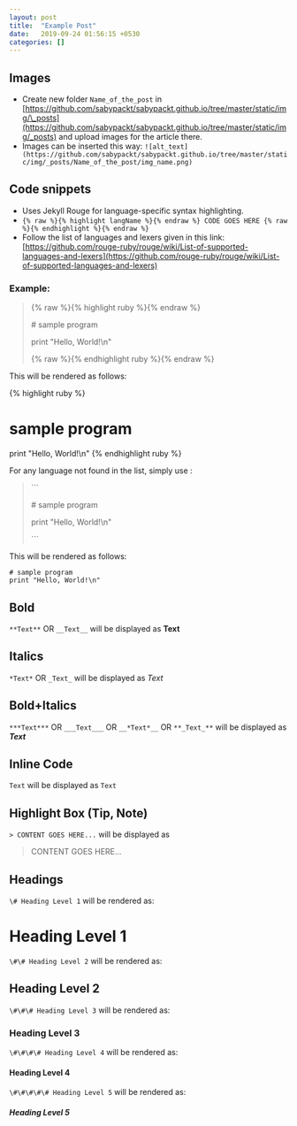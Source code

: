 ```yaml
---
layout: post
title:  "Example Post"
date:   2019-09-24 01:56:15 +0530
categories: []
---
```


## Images

* Create new folder `Name_of_the_post` in [https://github.com/sabypackt/sabypackt.github.io/tree/master/static/img/\_posts](https://github.com/sabypackt/sabypackt.github.io/tree/master/static/img/_posts) and upload images for the article there.
* Images can be inserted this way: `![alt_text](https://github.com/sabypackt/sabypackt.github.io/tree/master/static/img/_posts/Name_of_the_post/img_name.png)`

## Code snippets

* Uses Jekyll Rouge for language-specific syntax highlighting.
* `{% raw %}{% highlight langName %}{% endraw %} CODE GOES HERE {% raw %}{% endhighlight %}{% endraw %}`
* Follow the list of languages and lexers given in this link: [https://github.com/rouge-ruby/rouge/wiki/List-of-supported-languages-and-lexers](https://github.com/rouge-ruby/rouge/wiki/List-of-supported-languages-and-lexers)

### Example:

> {% raw %}{% highlight ruby %}{% endraw %}
>
> \# sample program
>
> print "Hello, World!\n"
>
> {% raw %}{% endhighlight ruby %}{% endraw %}

This will be rendered as follows:

{% highlight ruby %}
# sample program
print "Hello, World!\n"
{% endhighlight ruby %}

For any language not found in the list, simply use :

> \`\`\`
>
> \# sample program
>
> print "Hello, World!\n"
>
> \`\`\`

This will be rendered as follows:

``` 
# sample program
print "Hello, World!\n"
```

## Bold

`**Text**` OR `__Text__` will be displayed as **Text**

## Italics

`*Text*` OR `_Text_` will be displayed as *Text*

## Bold+Italics

`***Text***` OR `___Text___` OR `__*Text*__` OR `**_Text_**` will be displayed as ***Text***

## Inline Code

```Text```  will be displayed as `Text`

## Highlight Box (Tip, Note)

`> CONTENT GOES HERE...` will be displayed as

> CONTENT GOES HERE...

## Headings

`\# Heading Level 1` will be rendered as:
# Heading Level 1
`\#\# Heading Level 2` will be rendered as:
## Heading Level 2
`\#\#\# Heading Level 3` will be rendered as:
### Heading Level 3
`\#\#\#\# Heading Level 4` will be rendered as:
#### Heading Level 4
`\#\#\#\#\# Heading Level 5` will be rendered as:
##### Heading Level 5
